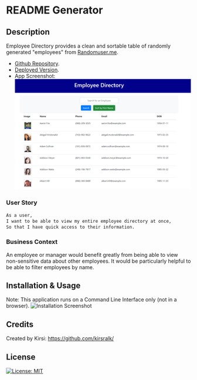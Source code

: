 # README Generator

## Description 

Employee Directory provides a clean and sortable table of randomly generated "employees" from [Randomuser.me](https://randomuser.me/).

* [Github Repository](https://github.com/kirsralk/Employee-Directory).  
* [Deployed Version](https://kirsralk.github.io/Employee-Directory).  
* App Screenshot:  
![App Screenshot](screenshot.png)

### User Story

```
As a user, 
I want to be able to view my entire employee directory at once,
So that I have quick access to their information.

```

### Business Context

An employee or manager would benefit greatly from being able to view non-sensitive data about other employees. It would be particularly helpful to be able to filter employees by name.


## Installation & Usage

Note: This application runs on a Command Line Interface only (not in a browser).
![Installation Screenshot](./assets/install-screenshot.png)


## Credits

Created by Kirsi: https://github.com/kirsralk/


## License

[![License: MIT](https://img.shields.io/badge/License-MIT-yellow.svg)](https://opensource.org/licenses/MIT)

